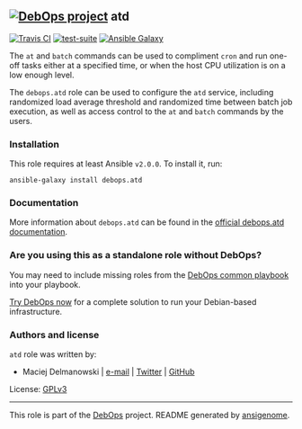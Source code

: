 ## [![DebOps project](http://debops.org/images/debops-small.png)](http://debops.org) atd

[![Travis CI](http://img.shields.io/travis/debops/ansible-atd.svg?style=flat)](http://travis-ci.org/debops/ansible-atd) [![test-suite](http://img.shields.io/badge/test--suite-ansible--atd-blue.svg?style=flat)](https://github.com/debops/test-suite/tree/master/ansible-atd/)  [![Ansible Galaxy](http://img.shields.io/badge/galaxy-debops.atd-660198.svg?style=flat)](https://galaxy.ansible.com/list#/roles/5670)

The `at` and `batch` commands can be used to compliment `cron` and run
one-off tasks either at a specified time, or when the host CPU utilization is
on a low enough level.

The `debops.atd` role can be used to configure the `atd` service, including
randomized load average threshold and randomized time between batch job
execution, as well as access control to the `at` and `batch` commands by
the users.

### Installation

This role requires at least Ansible `v2.0.0`. To install it, run:

    ansible-galaxy install debops.atd

### Documentation

More information about `debops.atd` can be found in the
[official debops.atd documentation](http://docs.debops.org/en/latest/ansible/roles/ansible-atd/docs/).



### Are you using this as a standalone role without DebOps?

You may need to include missing roles from the [DebOps common
playbook](https://github.com/debops/debops-playbooks/blob/master/playbooks/common.yml)
into your playbook.

[Try DebOps now](https://github.com/debops/debops) for a complete solution to run your Debian-based infrastructure.





### Authors and license

`atd` role was written by:
- Maciej Delmanowski | [e-mail](mailto:drybjed@gmail.com) | [Twitter](https://twitter.com/drybjed) | [GitHub](https://github.com/drybjed)

License: [GPLv3](https://tldrlegal.com/license/gnu-general-public-license-v3-%28gpl-3%29)

***

This role is part of the [DebOps](http://debops.org/) project. README generated by [ansigenome](https://github.com/nickjj/ansigenome/).
